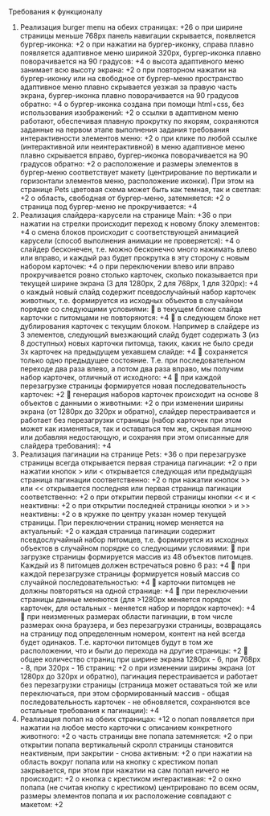 Требования к функционалу
1.	Реализация burger menu на обеих страницах: +26
o	при ширине страницы меньше 768рх панель навигации скрывается, появляется бургер-иконка: +2
o	при нажатии на бургер-иконку, справа плавно появляется адаптивное меню шириной 320px, бургер-иконка плавно поворачивается на 90 градусов: +4
o	высота адаптивного меню занимает всю высоту экрана: +2
o	при повторном нажатии на бургер-иконку или на свободное от бургер-меню пространство адаптивное меню плавно скрывается уезжая за правую часть экрана, бургер-иконка плавно поворачивается на 90 градусов обратно: +4
o	бургер-иконка создана при помощи html+css, без использования изображений: +2
o	ссылки в адаптивном меню работают, обеспечивая плавную прокрутку по якорям, сохраняются заданные на первом этапе выполнения задания требования интерактивности элементов меню: +2
o	при клике по любой ссылке (интерактивной или неинтерактивной) в меню адаптивное меню плавно скрывается вправо, бургер-иконка поворачивается на 90 градусов обратно: +2
o	расположение и размеры элементов в бургер-меню соответствует макету (центрирование по вертикали и горизонтали элементов меню, расположение иконки). При этом на странице Pets цветовая схема может быть как темная, так и светлая: +2
o	область, свободная от бургер-меню, затемняется: +2
o	страница под бургер-меню не прокручивается: +4
2.	Реализация слайдера-карусели на странице Main: +36
o	при нажатии на стрелки происходит переход к новому блоку элементов: +4
o	смена блоков происходит с соответствующей анимацией карусели (способ выполнения анимации не проверяется): +4
o	слайдер бесконечен, т.е. можно бесконечно много нажимать влево или вправо, и каждый раз будет прокрутка в эту сторону с новым набором карточек: +4
o	при переключении влево или вправо прокручивается ровно столько карточек, сколько показывается при текущей ширине экрана (3 для 1280px, 2 для 768px, 1 для 320px): +4
o	каждый новый слайд содержит псевдослучайный набор карточек животных, т.е. формируется из исходных объектов в случайном порядке со следующими условиями:
	в текущем блоке слайда карточки с питомцами не повторяются: +4
	в следующем блоке нет дублирования карточек с текущим блоком. Например в слайдере из 3 элементов, следующий выезжающий слайд будет содержать 3 (из 8 доступных) новых карточки питомца, таких, каких не было среди 3х карточек на предыдущем уехавшем слайде: +4
	сохраняется только одно предыдущее состояние. Т.е. при последовательном переходе два раза влево, а потом два раза вправо, мы получим набор карточек, отличный от исходного: +4
	при каждой перезагрузке страницы формируется новая последовательность карточек: +2
	генерация наборов карточек происходит на основе 8 объектов с данными о животными: +2
o	при изменении ширины экрана (от 1280px до 320px и обратно), слайдер перестраивается и работает без перезагрузки страницы (набор карточек при этом может как изменяться, так и оставаться тем же, скрывая лишнюю или добавляя недостающую, и сохраняя при этом описанные для слайдера требования): +4
3.	Реализация пагинации на странице Pets: +36
o	при перезагрузке страницы всегда открывается первая страница пагинации: +2
o	при нажатии кнопок > или < открывается следующая или предыдущая страница пагинации соответственно: +2
o	при нажатии кнопок >> или << открывается последняя или первая страница пагинации соответственно: +2
o	при открытии первой страницы кнопки << и < неактивны: +2
o	при открытии последней страницы кнопки > и >> неактивны: +2
o	в кружке по центру указан номер текущей страницы. При переключении страниц номер меняется на актуальный: +2
o	каждая страница пагинации содержит псевдослучайный набор питомцев, т.е. формируется из исходных объектов в случайном порядке со следующими условиями:
	при загрузке страницы формируется массив из 48 объектов питомцев. Каждый из 8 питомцев должен встречаться ровно 6 раз: +4
	при каждой перезагрузке страницы формируется новый массив со случайной последовательностью: +4
	карточки питомцев не должны повторяться на одной странице: +4
	при переключении страницы данные меняются (для >1280px меняется порядок карточек, для остальных - меняется набор и порядок карточек): +4
	при неизменных размерах области пагинации, в том числе размерах окна браузера, и без перезагрузки страницы, возвращаясь на страницу под определенным номером, контент на ней всегда будет одинаков. Т.е. карточки питомцев будут в том же расположении, что и были до перехода на другие страницы: +2
	общее количество страниц при ширине экрана 1280px - 6, при 768px - 8, при 320px - 16 страниц: +2
o	при изменении ширины экрана (от 1280px до 320px и обратно), пагинация перестраивается и работает без перезагрузки страницы (страница может оставаться той же или переключаться, при этом сформированный массив - общая последовательность карточек - не обновляется, сохраняются все остальные требования к пагинации): +4
4.	Реализация попап на обеих страницах: +12
o	попап появляется при нажатии на любое место карточки с описанием конкретного животного: +2
o	часть страницы вне попапа затемняется: +2
o	при открытии попапа вертикальный скролл страницы становится неактивным, при закрытии - снова активным: +2
o	при нажатии на область вокруг попапа или на кнопку с крестиком попап закрывается, при этом при нажатии на сам попап ничего не происходит: +2
o	кнопка с крестиком интерактивная: +2
o	окно попапа (не считая кнопку с крестиком) центрировано по всем осям, размеры элементов попапа и их расположение совпадают с макетом: +2

